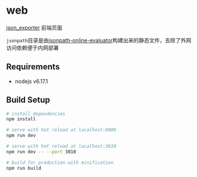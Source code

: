 # web

[json_exporter](https://github.com/zhengtianbao/json_exporter) 前端页面

`jsonpath`目录是由[jsonpath-online-evaluator](https://github.com/zhengtianbao/jsonpath-online-evaluator)构建出来的静态文件，去除了外网访问依赖便于内网部署

## Requirements

- nodejs v6.17.1

## Build Setup

``` bash
# install dependencies
npm install

# serve with hot reload at localhost:8080
npm run dev

# serve with hot reload at localhost:3010
npm run dev -- --port 3010

# build for production with minification
npm run build
```
